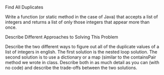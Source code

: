 Find All Duplicates

Write a function (or static method in the case of Java) that accepts a list of integers and returns a list of only those integers that appear more than once.



Describe Different Approaches to Solving This Problem

Describe the two different ways to figure out all of the duplicate values of a list of integers in english. The first solution is the nested loop solution. The second solution is to use a dictionary or a map (similar to the containsPair method we wrote in class. Describe both in as much detail as you can (with no code) and describe the trade-offs between the two solutions.